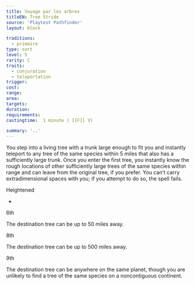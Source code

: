 ```yaml
---
title: Voyage par les arbres
titleEN: Tree Stride
source: 'Playtest Pathfinder'
layout: block

traditions:
  - primaire
type: sort
level: 5
rarity: C
traits:
  - conjuration
  - teleportation
trigger: 
cost: 
range: 
area: 
targets: 
duration: 
requirements: 
castingtime:  1 minute ( [[F]] V)

summary: '..'
---
```

You step into a living tree with a trunk large enough to fit you and instantly teleport to any tree of the same species within 5 miles that also has a sufficiently large trunk. Once you enter the first tree, you instantly know the rough locations of other sufficiently large trees of the same species within range and can leave from the original tree, if you prefer. You can’t carry extradimensional spaces with you; if you attempt to do so, the spell fails.

Heightened

-

6th

The destination tree can be up to 50 miles away.

8th

The destination tree can be up to 500 miles away.

9th

The destination tree can be anywhere on the same planet, though you are unlikely to find a tree of the same species on a noncontiguous continent.